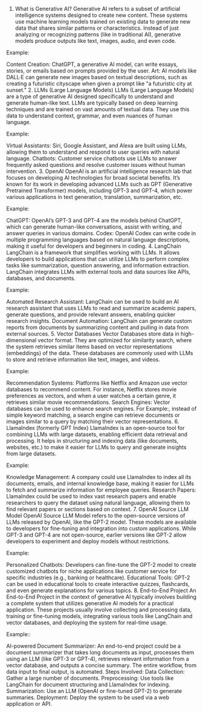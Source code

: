 1. What is Generative AI?
Generative AI refers to a subset of artificial intelligence systems designed to create new content. These systems use machine learning models trained on existing data to generate new data that shares similar patterns or characteristics. Instead of just analyzing or recognizing patterns (like in traditional AI), generative models produce outputs like text, images, audio, and even code.

Example:

Content Creation: ChatGPT, a generative AI model, can write essays, stories, or emails based on prompts provided by the user.
Art: AI models like DALL·E can generate new images based on textual descriptions, such as creating a futuristic cityscape when given a prompt like "a futuristic city at sunset."
2. LLMs (Large Language Models)
LLMs (Large Language Models) are a type of generative AI designed specifically to understand and generate human-like text. LLMs are typically based on deep learning techniques and are trained on vast amounts of textual data. They use this data to understand context, grammar, and even nuances of human language.

Example:

Virtual Assistants: Siri, Google Assistant, and Alexa are built using LLMs, allowing them to understand and respond to user queries with natural language.
Chatbots: Customer service chatbots use LLMs to answer frequently asked questions and resolve customer issues without human intervention.
3. OpenAI
OpenAI is an artificial intelligence research lab that focuses on developing AI technologies for broad societal benefits. It’s known for its work in developing advanced LLMs such as GPT (Generative Pretrained Transformer) models, including GPT-3 and GPT-4, which power various applications in text generation, translation, summarization, etc.

Example:

ChatGPT: OpenAI’s GPT-3 and GPT-4 are the models behind ChatGPT, which can generate human-like conversations, assist with writing, and answer queries in various domains.
Codex: OpenAI Codex can write code in multiple programming languages based on natural language descriptions, making it useful for developers and beginners in coding.
4. LangChain
LangChain is a framework that simplifies working with LLMs. It allows developers to build applications that can utilize LLMs to perform complex tasks like summarization, question answering, and information extraction. LangChain integrates LLMs with external tools and data sources like APIs, databases, and documents.

Example:

Automated Research Assistant: LangChain can be used to build an AI research assistant that uses LLMs to read and summarize academic papers, generate questions, and provide relevant answers, enabling quicker research insights.
Document Automation: LangChain can generate custom reports from documents by summarizing content and pulling in data from external sources.
5. Vector Databases
Vector Databases store data in high-dimensional vector format. They are optimized for similarity search, where the system retrieves similar items based on vector representations (embeddings) of the data. These databases are commonly used with LLMs to store and retrieve information like text, images, and videos.

Example:

Recommendation Systems: Platforms like Netflix and Amazon use vector databases to recommend content. For instance, Netflix stores movie preferences as vectors, and when a user watches a certain genre, it retrieves similar movie recommendations.
Search Engines: Vector databases can be used to enhance search engines. For Example:, instead of simple keyword matching, a search engine can retrieve documents or images similar to a query by matching their vector representations.
6. LlamaIndex (formerly GPT Index)
LlamaIndex is an open-source tool for combining LLMs with large datasets, enabling efficient data retrieval and processing. It helps in structuring and indexing data (like documents, websites, etc.) to make it easier for LLMs to query and generate insights from large datasets.

Example:

Knowledge Management: A company could use LlamaIndex to index all its documents, emails, and internal knowledge base, making it easier for LLMs to fetch and summarize information for employee queries.
Research Papers: LlamaIndex could be used to index vast research papers and enable researchers to query the dataset using natural language, allowing them to find relevant papers or sections based on context.
7. OpenAI Source LLM Model
OpenAI Source LLM Model refers to the open-source versions of LLMs released by OpenAI, like the GPT-2 model. These models are available to developers for fine-tuning and integration into custom applications. While GPT-3 and GPT-4 are not open-source, earlier versions like GPT-2 allow developers to experiment and deploy models without restrictions.

Example:

Personalized Chatbots: Developers can fine-tune the GPT-2 model to create customized chatbots for niche applications like customer service for specific industries (e.g., banking or healthcare).
Educational Tools: GPT-2 can be used in educational tools to create interactive quizzes, flashcards, and even generate explanations for various topics.
8. End-to-End Project
An End-to-End Project in the context of generative AI typically involves building a complete system that utilizes generative AI models for a practical application. These projects usually involve collecting and processing data, training or fine-tuning models, integrating various tools like LangChain and vector databases, and deploying the system for real-time usage.

Example::

AI-powered Document Summarizer: An end-to-end project could be a document summarizer that takes long documents as input, processes them using an LLM (like GPT-3 or GPT-4), retrieves relevant information from a vector database, and outputs a concise summary. The entire workflow, from data input to final output, is automated.
Steps Involved:
Data Collection: Gather a large number of documents.
Preprocessing: Use tools like LangChain for document structuring and LlamaIndex for indexing.
Summarization: Use an LLM (OpenAI or fine-tuned GPT-2) to generate summaries.
Deployment: Deploy the system to be used via a web application or API.